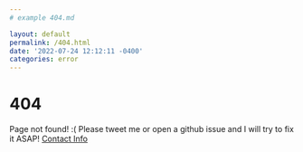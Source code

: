 ```yaml
---
# example 404.md

layout: default
permalink: /404.html
date: '2022-07-24 12:12:11 -0400'
categories: error
---
```


# 404

Page not found! :(
Please tweet me or open a github issue and I will try to fix it ASAP!
[Contact Info](https://www.aviparshan.com/?utm_source=page_down)